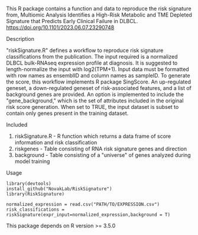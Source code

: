 This R package contains a function and data to reproduce the risk signature from, Multiomic Analysis Identifies a High-Risk Metabolic and TME Depleted Signature that Predicts Early Clinical Failure in DLBCL. https://doi.org/10.1101/2023.06.07.23290748

Description

"riskSignature.R" defines a workflow to reproduce risk signature classifications from the publication. The input required is a normalized DLBCL bulk-RNAseq expression profile at diagnosis. It is suggested to length-normalize the input with log2(TPM+1). Input data must be formatted with row names as ensemblID and column names as sampleID. To generate the score, this workflow implements R package SingScore. An up-regulated geneset, a down-regulated geneset of risk-associated features, and a list of background genes are provided. An option is implemented to include the "gene_background," which is the set of attributes included in the original risk score generation. When set to TRUE, the input dataset is subset to contain only genes present in the training dataset. 

Included

1. riskSignature.R - R function which returns a data frame of score information and risk classification
2. riskgenes - Table consisting of RNA risk signature genes and direction
3. background - Table consisting of a "universe" of genes analyzed during model training

Usage

```
library(devtools)
install_github("NovakLab/RiskSignature")
library(RiskSignature)

normalized_expression = read.csv("PATH/TO/EXPRESSION.csv")
risk_classifications = riskSignature(expr_input=normalized_expression,background = T)
```
This package depends on R version >= 3.5.0

